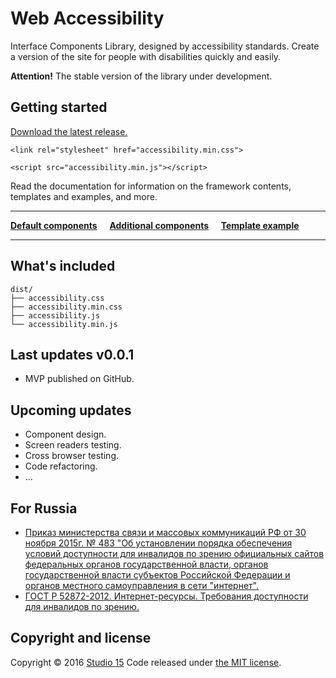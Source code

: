 # Web Accessibility

Interface Components Library, designed by accessibility standards. Create a version of the site for people with disabilities quickly and easily.

**Attention!**
The stable version of the library under development.

## Getting started

[Download the latest release.](https://github.com/15web/web-accessibility/archive/master.zip)

```
<link rel="stylesheet" href="accessibility.min.css">
```

```
<script src="accessibility.min.js"></script>
```

Read the documentation for information on the framework contents, templates and examples, and more.

___


[**Default components**](http://15web.github.io/web-accessibility/docs/default.html) &nbsp;&nbsp;&nbsp; [**Additional components**](http://15web.github.io/web-accessibility/docs/additional.html) &nbsp;&nbsp;&nbsp; [**Template example**](http://15web.github.io/web-accessibility/docs/examples/sp/)

___

## What's included

```
dist/
├── accessibility.css
├── accessibility.min.css
├── accessibility.js
└── accessibility.min.js
```

## Last updates v0.0.1

* MVP published on GitHub.

## Upcoming updates

* Component design.
* Screen readers testing.
* Cross browser testing.
* Code refactoring.
* ...

## For Russia

* [Приказ министерства связи и массовых коммуникаций РФ от 30 ноября 2015г. № 483 "Об установлении порядка обеспечения условий доступности для инвалидов по зрению официальных сайтов федеральных органов государственной власти, органов государственной власти субъектов Российской Федерации и органов местного самоуправления в сети "интернет".](http://www.garant.ru/hotlaw/federal/693692/)
* [ГОСТ Р 52872-2012. Интернет-ресурсы. Требования доступности для инвалидов по зрению.](https://github.com/15web/web-accessibility/blob/gh-pages/uploads/gost_r_52872_2012.pdf)

## Copyright and license

Copyright © 2016 [Studio 15](http://15web.ru)
Code released under [the MIT license](https://github.com/twbs/bootstrap/blob/master/LICENSE).
